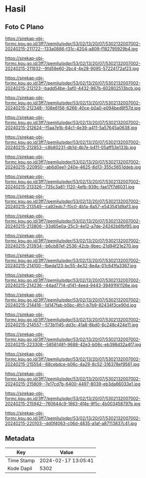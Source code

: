 # Hasil

## Foto C Plano

https://sirekap-obj-formc.kpu.go.id/3ff7/pemilu/pdpr/53/02/13/20/07/5302132007002-20240215-211722--133a0886-f31c-4204-a809-f182795929b4.jpg

https://sirekap-obj-formc.kpu.go.id/3ff7/pemilu/pdpr/53/02/13/20/07/5302132007002-20240215-211932--9fd59e60-2bc4-4e28-9095-57224172af23.jpg

https://sirekap-obj-formc.kpu.go.id/3ff7/pemilu/pdpr/53/02/13/20/07/5302132007002-20240215-212123--badd54be-3af0-4432-967b-602802513bcb.jpg

https://sirekap-obj-formc.kpu.go.id/3ff7/pemilu/pdpr/53/02/13/20/07/5302132007002-20240215-212348--108e6156-6266-40ce-b0a0-e094bed8f57d.jpg

https://sirekap-obj-formc.kpu.go.id/3ff7/pemilu/pdpr/53/02/13/20/07/5302132007002-20240215-212624--f5aa7e1b-64c1-4e39-a411-5a57645a0638.jpg

https://sirekap-obj-formc.kpu.go.id/3ff7/pemilu/pdpr/53/02/13/20/07/5302132007002-20240215-212853--c8b80231-db1d-4b7e-b411-05aff53e133b.jpg

https://sirekap-obj-formc.kpu.go.id/3ff7/pemilu/pdpr/53/02/13/20/07/5302132007002-20240215-220950--ab6d0ee1-240e-4625-8d13-355c5651ddeb.jpg

https://sirekap-obj-formc.kpu.go.id/3ff7/pemilu/pdpr/53/02/13/20/07/5302132007002-20240215-213326--735c3a81-1120-4efb-939c-fae17f7d6031.jpg

https://sirekap-obj-formc.kpu.go.id/3ff7/pemilu/pdpr/53/02/13/20/07/5302132007002-20240215-213549--ca92edc7-f0c0-4b1a-8a57-e543541d9af3.jpg

https://sirekap-obj-formc.kpu.go.id/3ff7/pemilu/pdpr/53/02/13/20/07/5302132007002-20240215-213806--33d65e0a-25c3-4e12-a7de-24242b6fbf95.jpg

https://sirekap-obj-formc.kpu.go.id/3ff7/pemilu/pdpr/53/02/13/20/07/5302132007002-20240215-213934--b6cb87ef-2536-42cb-9bec-21d94f21e270.jpg

https://sirekap-obj-formc.kpu.go.id/3ff7/pemilu/pdpr/53/02/13/20/07/5302132007002-20240215-214100--fbeda123-bc55-4e32-8e4a-01c641fa3367.jpg

https://sirekap-obj-formc.kpu.go.id/3ff7/pemilu/pdpr/53/02/13/20/07/5302132007002-20240215-214236--44ad7714-d141-4eed-9443-39491f41126e.jpg

https://sirekap-obj-formc.kpu.go.id/3ff7/pemilu/pdpr/53/02/13/20/07/5302132007002-20240215-214416--1d147fab-b5bc-4fc1-b7b9-82434f3ce90d.jpg

https://sirekap-obj-formc.kpu.go.id/3ff7/pemilu/pdpr/53/02/13/20/07/5302132007002-20240215-214557--573b1145-dd3c-41a8-8bd0-6c248c424e11.jpg

https://sirekap-obj-formc.kpu.go.id/3ff7/pemilu/pdpr/53/02/13/20/07/5302132007002-20240215-223308--58561481-9688-42e3-b06c-eb398d32a4f7.jpg

https://sirekap-obj-formc.kpu.go.id/3ff7/pemilu/pdpr/53/02/13/20/07/5302132007002-20240215-215554--68cebdce-b06c-4a29-8c52-316378ef9561.jpg

https://sirekap-obj-formc.kpu.go.id/3ff7/pemilu/pdpr/53/02/13/20/07/5302132007002-20240215-215809--7e17cd7b-6400-4497-8039-eb3da66033e1.jpg

https://sirekap-obj-formc.kpu.go.id/3ff7/pemilu/pdpr/53/02/13/20/07/5302132007002-20240215-215942--760644c9-1663-4f4e-9f5c-4b003458797b.jpg

https://sirekap-obj-formc.kpu.go.id/3ff7/pemilu/pdpr/53/02/13/20/07/5302132007002-20240215-220103--dd0f4063-c06d-4835-a1af-a87113837c41.jpg


## Metadata

| Key        | Value               |
| ---------- | ------------------- |
| Time Stamp | 2024-02-17 13:05:41 |
| Kode Dapil | 5302                |



